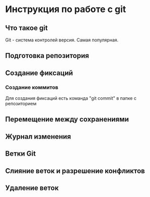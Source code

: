 # Инструкция по работе с git

## Что такое git

Git - система контролей версия. Самая популярная.

## Подготовка репозитория

## Создание фиксаций

### Создание коммитов

Для создания фиксаций есть команда "git commit" в папке с репозиторием

## Перемещение между сохранениями

## Журнал изменения

## Ветки Git

## Слияние веток и разрешение конфликтов

## Удаление веток